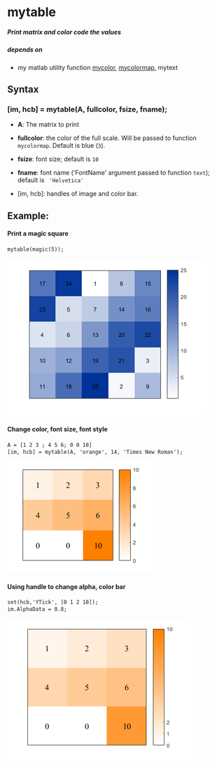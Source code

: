 # mytable

##### Print matrix and color code the values

##### depends on 
* my matlab utility function [mycolor](https://github.com/weitingwlin/matlabutility/blob/master/documents/mycolor.md), [mycolormap](https://github.com/weitingwlin/matlabutility/blob/master/documents/mycolormap.md), mytext

## Syntax

###  [im, hcb] = mytable(A, fullcolor, fsize, fname);

*  **A**: The matrix to print
*  **fullcolor**: the color of the full scale. Will be passed to function `mycolormap`. Default is blue (`3`).
* **fsize**: font size; default is `10`
* **fname**: font name ('FontName' argument passed to function `text`); default is ` 'Helvetica'`

* [im, hcb]: handles of image and color bar.


## Example:
 
#### Print a magic square

	mytable(magic(5));

 ![plot1](images/mytable1.png) 

#### Change color, font size, font style


 	A = [1 2 3 ; 4 5 6; 0 0 10]
  	[im, hcb] = mytable(A, 'orange', 14, 'Times New Roman'); 

 ![plot1](images/mytable2.png) 

#### Using handle to change alpha, color bar
 
	set(hcb,'YTick', [0 1 2 10]);
	im.AlphaData = 0.8;

 ![plot1](images/mytable3.png) 